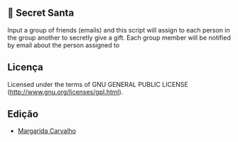 🎅 Secret Santa
-------

Input a group of friends (emails) and this script will assign to each person in the group another to secretly give a gift. Each group member will be notified by email about the person assigned to

Licença
-------

Licensed under the terms of GNU GENERAL PUBLIC LICENSE (http://www.gnu.org/licenses/gpl.html).


Edição
------

* [Margarida Carvalho](http://margaridacarvalho.org)
